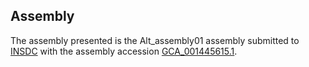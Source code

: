 

Assembly
--------

The assembly presented is the Alt\_assembly01 assembly submitted to
[INSDC](http://www.insdc.org) with the assembly accession
[GCA\_001445615.1](http://www.ebi.ac.uk/ena/data/view/GCA_001445615.1).
